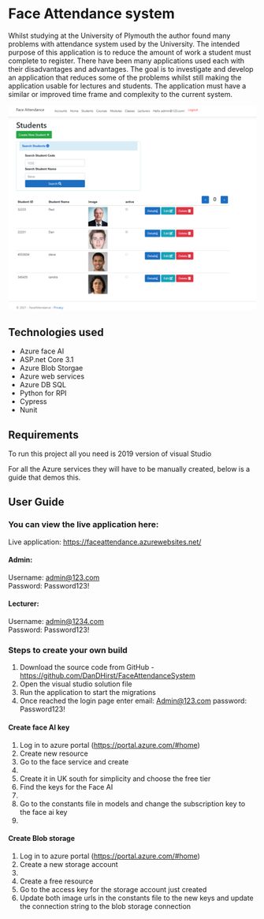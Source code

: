 # Face Attendance system

Whilst studying at the University of Plymouth the author found many problems with attendance system used by the University. The intended purpose of this application is to reduce the amount of work a student must complete to register. There have been many applications used each with their disadvantages and advantages. The goal is to investigate and develop an application that reduces some of the problems whilst still making the application usable for lectures and students. The application must have a similar or improved time frame and complexity to the current system.


![Screenshot of students](image.png "students")

## Technologies used
- Azure face AI
- ASP.net Core 3.1
- Azure Blob Storgae
- Azure web services
- Azure DB SQL
- Python for RPI
- Cypress
- Nunit

## Requirements
To run this project all you need is 2019 version of visual Studio

For all the Azure services they will have to be manually created, below is a guide that demos this.

## User Guide
### You can view the live application here: 
Live application: https://faceattendance.azurewebsites.net/ 
#### Admin: 
Username: admin@123.com \
Password: Password123! 
#### Lecturer:  
Username: admin@1234.com \
Password: Password123! 

### Steps to create your own build
1.	Download the source code from GitHub - https://github.com/DanDHirst/FaceAttendanceSystem
2.	Open the visual studio solution file  
3.	Run the application to start the migrations 
4.	Once reached the login page enter email: Admin@123.com password: Password123!

#### Create face AI key
1.	Log in to azure portal (https://portal.azure.com/#home)
2.	Create new resource
3.	Go to the face service and create 
4.	 
5.	Create it in UK south for simplicity and choose the free tier
6.	Find the keys for the Face AI 
7.	 
8.	Go to the constants file in models and change the subscription key to the face ai key
9.	 
#### Create Blob storage
1.	Log in to azure portal (https://portal.azure.com/#home)
2.	Create a new storage account
3.	 
4.	Create a free resource
5.	Go to the access key for the storage account just created 
6.	Update both image urls in the constants file to the new keys and update the connection string to the blob storage connection

